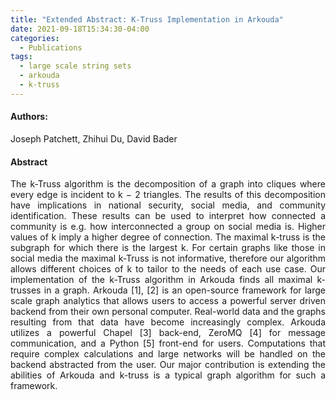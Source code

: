 ```yaml
---
title: "Extended Abstract: K-Truss Implementation in Arkouda"
date: 2021-09-18T15:34:30-04:00
categories:
  - Publications
tags:
  - large scale string sets
  - arkouda
  - k-truss
---
```

#### Authors:
<p align="justify">
Joseph Patchett, Zhihui Du, David Bader 
</p>

#### Abstract
<p align="justify">
The k-Truss algorithm is the decomposition of a graph
into cliques where every edge is incident to k − 2 triangles.
The results of this decomposition have implications in national security, social media, and community identification.
These results can be used to interpret how connected a
community is e.g. how interconnected a group on social
media is. Higher values of k imply a higher degree of
connection. The maximal k-truss is the subgraph for which
there is the largest k. For certain graphs like those in social
media the maximal k-Truss is not informative, therefore our
algorithm allows different choices of k to tailor to the needs
of each use case.
Our implementation of the k-Truss algorithm in Arkouda
finds all maximal k-trusses in a graph. Arkouda [1], [2] is
an open-source framework for large scale graph analytics
that allows users to access a powerful server driven backend
from their own personal computer. Real-world data and the
graphs resulting from that data have become increasingly
complex. Arkouda utilizes a powerful Chapel [3] back-end,
ZeroMQ [4] for message communication, and a Python
[5] front-end for users. Computations that require complex
calculations and large networks will be handled on the backend abstracted from the user. Our major contribution is
extending the abilities of Arkouda and k-truss is a typical
graph algorithm for such a framework.
</p>



